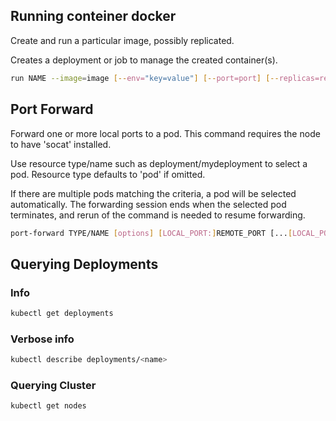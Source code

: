 

## Running conteiner docker
Create and run a particular image, possibly replicated.

Creates a deployment or job to manage the created container(s).
```bash
run NAME --image=image [--env="key=value"] [--port=port] [--replicas=replicas] [--dry-run=bool] [--overrides=inline-json] [--command] -- [COMMAND] [args...]
```

## Port Forward
Forward one or more local ports to a pod. This command requires the node to have 'socat' installed.

Use resource type/name such as deployment/mydeployment to select a pod. Resource type defaults to 'pod' if omitted.

If there are multiple pods matching the criteria, a pod will be selected automatically. The forwarding session ends when the selected pod terminates, and rerun of the command is needed to resume forwarding.


```bash
port-forward TYPE/NAME [options] [LOCAL_PORT:]REMOTE_PORT [...[LOCAL_PORT_N:]REMOTE_PORT_N]
```

## Querying Deployments

### Info
```bash
kubectl get deployments
```
### Verbose info
```bash
kubectl describe deployments/<name>
```


### Querying Cluster

```bash
kubectl get nodes
```

